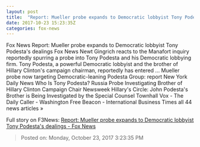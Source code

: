 ```yaml
---
layout: post
title:  "Report: Mueller probe expands to Democratic lobbyist Tony Podesta's dealings - Fox News"
date: 2017-10-23 15:23:35Z
categories: fox-news
---
```


Fox News Report: Mueller probe expands to Democratic lobbyist Tony Podesta's dealings Fox News Newt Gingrich reacts to the Manafort inquiry reportedly spurring a probe into Tony Podesta and his Democratic lobbying firm. Tony Podesta, a powerful Democratic lobbyist and the brother of Hillary Clinton's campaign chairman, reportedly has entered ... Mueller probe now targeting Democratic-leaning Podesta Group: report New York Daily News Who Is Tony Podesta? Russia Probe Investigating Brother of Hillary Clinton Campaign Chair Newsweek Hillary's Circle: John Podesta's Brother is Being Investigated by the Special Counsel Townhall Vox - The Daily Caller - Washington Free Beacon - International Business Times all 44 news articles »


Full story on F3News: [Report: Mueller probe expands to Democratic lobbyist Tony Podesta's dealings - Fox News](http://www.f3nws.com/n/g3kPHC)

> Posted on: Monday, October 23, 2017 3:23:35 PM
